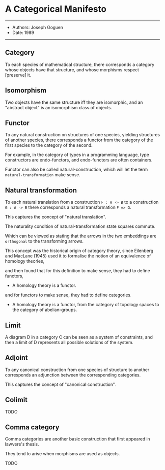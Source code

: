 # A Categorical Manifesto

------
- Authors: Joseph Goguen
- Date: 1989
------

## Category

To each species of mathematical structure,
there corresponds a category whose objects have that structure,
and whose morphisms respect [preserve] it.

## Isomorphism

Two objects have the same structure iff they are isomorphic,
and an "abstract object" is an isomorphism class of objects.

## Functor

To any natural construction on structures of one species,
yielding structures of another species,
there corresponds a functor
from the category of the first species
to the category of the second.

For example, in the category of types in a programming language,
type constructors are endo-functors,
and endo-functors are often containers.

Functor can also be called natural-construction,
which will let the term `natural-transformation` make sense.

## Natural transformation

To each natural translation
from a construction `F : A -> B`
to a construction `G : A -> B`
there corresponds a natural transformation `F => G`.

This captures the concept of "natural translation".

The naturality condition of natural-transformation
state squares commute.

Which can be viewed as stating that
the arrows in the two embeddings
are `orthogonal` to the transforming arrows.

This concept was the historical origin of category theory,
since Eilenberg and MacLane (1945) used it to formalise
the notion of an equivalence of homology theories,

and then found that for this definition to make sense,
they had to define functors,

- A homology theory is a functor.

and for functors to make sense,
they had to define categories.

- A homology theory is a functor,
  from the category of topology spaces
  to the category of abelian-groups.

## Limit

A diagram D in a category C can be seen as a system of constraints,
and then a limit of D represents all possible solutions of the system.

## Adjoint

To any canonical construction from one species of structure to another
corresponds an adjunction between the corresponding categories.

This captures the concept of "canonical construction".

## Colimit

TODO

## Comma category

Comma categories are another basic construction that
first appeared in lawvere's thesis.

They tend to arise when morphisms are used as objects.

TODO
